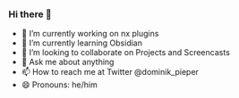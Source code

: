 ### Hi there 👋

- 🔭 I’m currently working on nx plugins
- 🌱 I’m currently learning Obsidian
- 👯 I’m looking to collaborate on Projects and Screencasts
- 💬 Ask me about anything
- 📫 How to reach me at Twitter @dominik_pieper
- 😄 Pronouns: he/him
